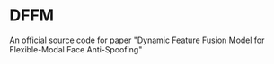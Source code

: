 # DFFM
An official source code for paper "Dynamic Feature Fusion Model for Flexible-Modal Face Anti-Spoofing"
